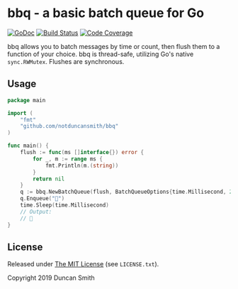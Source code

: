 # bbq - a basic batch queue for Go

[![GoDoc](https://godoc.org/github.com/notduncansmith/bbq?status.svg)](https://godoc.org/github.com/notduncansmith/bbq) [![Build Status](https://travis-ci.com/notduncansmith/bbq.svg?branch=master)](https://travis-ci.com/notduncansmith/bbq) [![Code Coverage](https://img.shields.io/codecov/c/github/notduncansmith/bbq/master?label=codecov.io&logo=codecov&token=5b3f36af-59e8-4556-8345-a81126c00822)](https://codecov.io/gh/notduncansmith/bbq)

bbq allows you to batch messages by time or count, then flush them to a function of your choice. bbq is thread-safe, utilizing Go's native `sync.RWMutex`. Flushes are synchronous.

## Usage

```go
package main

import (
    "fmt"
    "github.com/notduncansmith/bbq"
)

func main() {
    flush := func(ms []interface{}) error {
		for _, m := range ms {
			fmt.Println(m.(string))
		}
		return nil
	}
	q := bbq.NewBatchQueue(flush, BatchQueueOptions{time.Millisecond, 2})
	q.Enqueue("🍖")
	time.Sleep(time.Millisecond)
	// Output:
	// 🍖
}
```

## License

Released under [The MIT License](https://opensource.org/licenses/MIT) (see `LICENSE.txt`).

Copyright 2019 Duncan Smith
